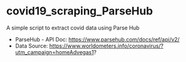 # covid19_scraping_ParseHub
A simple script to extract covid data using Parse Hub

- ParseHub - API Doc: https://www.parsehub.com/docs/ref/api/v2/
- Data Source: https://www.worldometers.info/coronavirus/?utm_campaign=homeAdvegas1?
